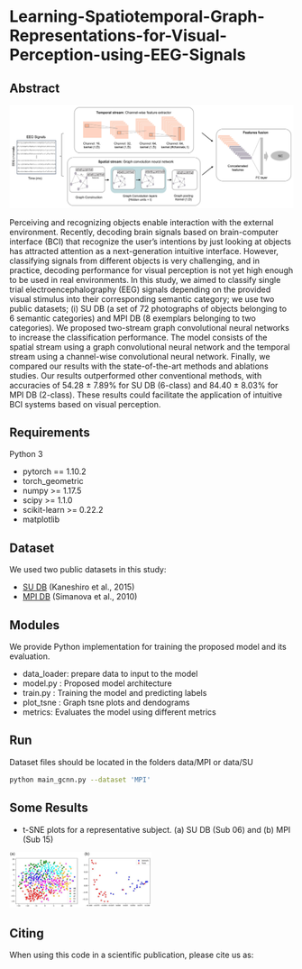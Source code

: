 # Learning-Spatiotemporal-Graph-Representations-for-Visual-Perception-using-EEG-Signals

## Abstract
![Architecture](arch_gcnn.jpg)

Perceiving and recognizing objects enable interaction with the external environment. Recently, decoding brain signals based on brain-computer interface (BCI) that recognize the user’s intentions by just looking at objects has attracted attention as a next-generation intuitive interface. However, classifying signals from different objects is very challenging, and in practice, decoding performance for visual perception is not yet high enough to be used in real environments. In this study, we aimed to classify single trial electroencephalography (EEG) signals depending on the provided visual stimulus into their corresponding semantic category; we use two public datasets; (i) SU DB (a set of 72 photographs of objects belonging to 6 semantic categories) and MPI DB (8 exemplars belonging to two categories). We proposed two-stream graph convolutional neural networks to increase the classification performance. The model consists of the spatial stream using a graph convolutional neural network and the temporal stream using a channel-wise convolutional neural network. Finally, we compared our results with the state-of-the-art methods and ablations studies. Our
results outperformed other conventional methods, with accuracies of 54.28 ± 7.89% for SU DB (6-class) and 84.40 ± 8.03% for MPI DB (2-class). These results could facilitate the application of intuitive BCI systems based on visual perception.


## Requirements
Python 3 

* pytorch == 1.10.2
* torch_geometric 
* numpy >= 1.17.5 
* scipy >= 1.1.0 
* scikit-learn >= 0.22.2
* matplotlib

## Dataset 
We used two public datasets in this study:
* [SU DB](https://purl.stanford.edu/bq914sc3730) (Kaneshiro et al., 2015)
* [MPI DB](https://journals.plos.org/plosone/article?id=10.1371/journal.pone.0014465) (Simanova et al., 2010)

## Modules
We provide Python implementation for training the proposed model and its evaluation.
* data_loader: prepare data to input to the model
* model.py : Proposed model architecture 
* train.py : Training the model and predicting labels
* plot_tsne : Graph tsne plots and dendograms
* metrics: Evaluates the model using different metrics 

## Run
Dataset files should be located in the folders data/MPI or data/SU

```bash
python main_gcnn.py --dataset 'MPI'
```


## Some Results
* t-SNE plots for a representative subject. (a) SU DB (Sub 06) and (b) MPI (Sub 15)
<img src="t_sne.jpg" width=50% height=50%>


## Citing
When using this code in a scientific publication, please cite us as:

